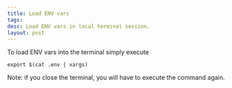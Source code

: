 ```yaml
---
title: Load ENV vars
tags:
desc: Load ENV vars in local terminal session.
layout: post
---
```


To load ENV vars into the terminal simply execute

`export $(cat .env | xargs)`

Note: if you close the terminal, you will have to execute the command again.
